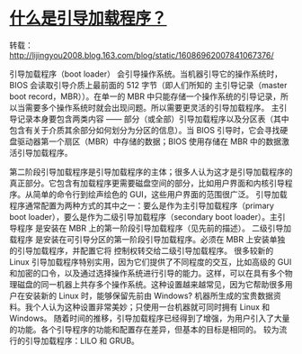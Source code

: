 # [什么是引导加载程序？](https://www.cnblogs.com/pengdonglin137/p/3691113.html)

转载： http://lijingyou2008.blog.163.com/blog/static/16086962007841067376/



引导加载程序（boot loader） 会引导操作系统。当机器引导它的操作系统时，BIOS 会读取引导介质上最前面的 512 字节（即人们所知的 主引导记录（master boot record，MBR））。在单一的 MBR 中只能存储一个操作系统的引导记录，所以当需要多个操作系统时就会出现问题。所以需要更灵活的引导加载程序。 
   主引导记录本身要包含两类内容 —— 部分（或全部）引导加载程序以及分区表（其中包含有关于介质其余部分如何划分为分区的信息）。当 BIOS 引导时，它会寻找硬盘驱动器第一个扇区（MBR）中存储的数据；BIOS 使用存储在 MBR 中的数据激活引导加载程序。

  第二阶段引导加载程序是引导加载程序的主体；很多人认为这才是引导加载程序的真正部分。它包含有加载程序更需要磁盘空间的部分，比如用户界面和内核引导程序。从简单的命令行到绘声绘色的 GUI，这些用户界面的范围很广泛。
  引导加载程序通常配置为两种方式的其中之一：要么是作为主引导加载程序（primary boot loader），要么是作为二级引导加载程序（secondary boot loader）。主引导程序 是安装在 MBR 上的第一阶段引导加载程序（见先前的描述）。 二级引导加载程序 是安装在可引导分区的第一阶段引导加载程序。必须在 MBR 上安装单独的引导加载程序，并配置它将 控制权转交给二级引导加载程序。 很多较新的 Linux 引导加载程序特别实用，因为它们提供了不同程度的交互，比如高级的 GUI 和加密的口令，以及通过选择操作系统进行引导的能力。这样，可以在具有多个物理磁盘的同一机器上共存多个操作系统。这种设置越来越常见，因为它帮助很多用户在安装新的 Linux 时，能够保留先前由 Windows? 机器所生成的宝贵数据资料。我个人认为这种设置非常美妙；只使用一台机器就可同时拥有 Linux 和 Windows。
   随着时间的推移，引导加载程序已经得到了增强，为用户引入了大量的功能。各个引导程序的功能和配置存在差异，但基本的目标是相同的。
   较为流行的引导加载程序：LILO 和 GRUB。